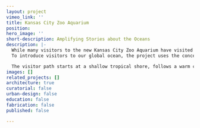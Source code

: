 ```yaml
---
layout: project
vimeo_link: ''
title: Kansas City Zoo Aquarium
position: 
hero_image: ''
short-description: Amplifying Stories about the Oceans
description: |-
  While many visitors to the new Kansas City Zoo Aquarium have visited the ocean, few will have dipped deep below its surface. This project creates that opportunity for all.
  To introduce visitors to our global ocean, the project uses the concept of marine currents as an interpretive framework. This storyline presents a diverse aquatic collection in a way that is cohesive and meaningful. It’s a story that relates to the dynamic nature of the habitats it portrays and offers a strong base for the zoo’s conservation and educational programs.

  The visitor path starts at a shallow tropical shore, follows a warm current into the melting pot of the deep ocean, and is carried via a cold current from the depths, through the ocean’s forests, emerging at a cool Pacific coast. Architectural cues such as changing light quality, spatial variation, and physical descent augment unique exhibit designs to engage visitor’s emotions, spark their curiosity, and build in them a passion for the ocean.
images: []
related_projects: []
architecture: true
curatorial: false
urban-design: false
education: false
fabrication: false
published: false

---
```

